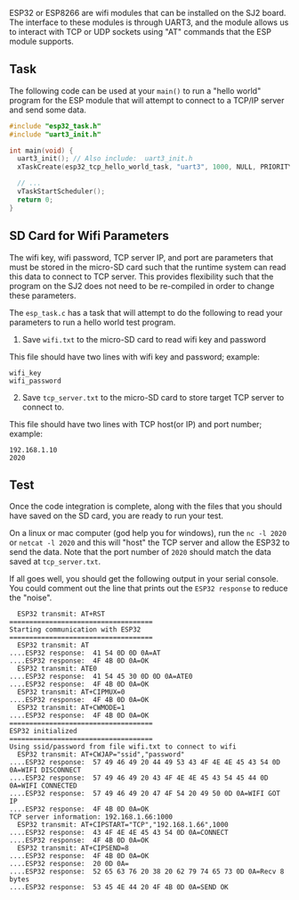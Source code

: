 ESP32 or ESP8266 are wifi modules that can be installed on the SJ2 board. The interface to these modules is through UART3, and the module allows us to interact with TCP or UDP sockets using "AT" commands that the ESP module supports.

## Task

The following code can be used at your `main()` to run a "hello world" program for the ESP module that will attempt to connect to a TCP/IP server and send some data.

```c
#include "esp32_task.h"
#include "uart3_init.h"

int main(void) {
  uart3_init(); // Also include:  uart3_init.h
  xTaskCreate(esp32_tcp_hello_world_task, "uart3", 1000, NULL, PRIORITY_LOW, NULL); // Include esp32_task.h

  // ...
  vTaskStartScheduler();
  return 0;
}
```

## SD Card for Wifi Parameters

The wifi key, wifi password, TCP server IP, and port are parameters that must be stored in the micro-SD card such that the runtime system can read this data to connect to TCP server. This provides flexibility such that the program on the SJ2 does not need to be re-compiled in order to change these parameters.

The `esp_task.c` has a task that will attempt to do the following to read your parameters to run a hello world test program.

1. Save `wifi.txt` to the micro-SD card to read wifi key and password

This file should have two lines with wifi key and password; example:
```
wifi_key
wifi_password
```

2. Save `tcp_server.txt` to the micro-SD card to store target TCP server to connect to.

This file should have two lines with TCP host(or IP) and port number; example:
```
192.168.1.10
2020
```

## Test

Once the code integration is complete, along with the files that you should have saved on the SD card, you are ready to run your test.

On a linux or mac computer (god help you for windows), run the `nc -l 2020` or `netcat -l 2020` and this will "host" the TCP server and allow the ESP32 to send the data. Note that the port number of `2020` should match the data saved at `tcp_server.txt`.

If all goes well, you should get the following output in your serial console. You could comment out the line that prints out the `ESP32 response` to reduce the "noise".

```
  ESP32 transmit: AT+RST
====================================
Starting communication with ESP32
====================================
  ESP32 transmit: AT
....ESP32 response:  41 54 0D 0D 0A=AT
....ESP32 response:  4F 4B 0D 0A=OK
  ESP32 transmit: ATE0
....ESP32 response:  41 54 45 30 0D 0D 0A=ATE0
....ESP32 response:  4F 4B 0D 0A=OK
  ESP32 transmit: AT+CIPMUX=0
....ESP32 response:  4F 4B 0D 0A=OK
  ESP32 transmit: AT+CWMODE=1
....ESP32 response:  4F 4B 0D 0A=OK
====================================
ESP32 initialized
====================================
Using ssid/password from file wifi.txt to connect to wifi
  ESP32 transmit: AT+CWJAP="ssid","password"
....ESP32 response:  57 49 46 49 20 44 49 53 43 4F 4E 4E 45 43 54 0D 0A=WIFI DISCONNECT
....ESP32 response:  57 49 46 49 20 43 4F 4E 4E 45 43 54 45 44 0D 0A=WIFI CONNECTED
....ESP32 response:  57 49 46 49 20 47 4F 54 20 49 50 0D 0A=WIFI GOT IP
....ESP32 response:  4F 4B 0D 0A=OK
TCP server information: 192.168.1.66:1000
  ESP32 transmit: AT+CIPSTART="TCP","192.168.1.66",1000
....ESP32 response:  43 4F 4E 4E 45 43 54 0D 0A=CONNECT
....ESP32 response:  4F 4B 0D 0A=OK
  ESP32 transmit: AT+CIPSEND=8
....ESP32 response:  4F 4B 0D 0A=OK
....ESP32 response:  20 0D 0A=
....ESP32 response:  52 65 63 76 20 38 20 62 79 74 65 73 0D 0A=Recv 8 bytes
....ESP32 response:  53 45 4E 44 20 4F 4B 0D 0A=SEND OK
```
